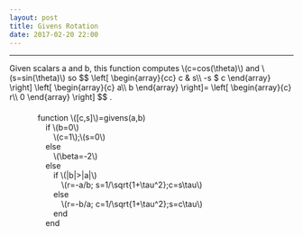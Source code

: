 ```yaml
---
layout: post
title: Givens Rotation
date: 2017-02-20 22:00
---
```


----------------
<div>
Given scalars a and b, this function computes \(c=cos(\theta)\) and \(s=sin(\theta)\) so
$$
\left[
    \begin{array}{cc}
    c & s\\
    -s $ c
    \end{array}
\right]
\left[
    \begin{array}{c}
    a\\
    b
    \end{array}
\right]=
\left[
    \begin{array}{c}
    r\\
    0
    \end{array}
\right]
$$ .
<div style="padding-left:50px;padding-top:20px;">
function \([c,s]\)=givens(a,b) <br/>
&emsp;if \(b=0\)<br/>
&emsp;&emsp;\(c=1\);\(s=0\)<br/>
&emsp;else<br/>
&emsp;&emsp;\(\beta=-2\)<br/>
&emsp;else<br/>
&emsp;&emsp;if \(|b|>|a|\)<br/>
&emsp;&emsp;&emsp;\(r=-a/b; s=1/\sqrt{1+\tau^2};c=s\tau\)<br/>
&emsp;&emsp;else<br/>
&emsp;&emsp;&emsp;\(r=-b/a; c=1/\sqrt{1+\tau^2};s=c\tau\)<br/>
&emsp;&emsp;end<br/>
&emsp;end<br/>
</div>
</div>

